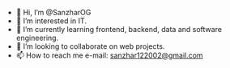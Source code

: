 - 👋 Hi, I’m @SanzharOG
- 👀 I’m interested in IT.
- 🌱 I’m currently learning frontend, backend, data and software engineering.
- 💞️ I’m looking to collaborate on web projects.
- 📫 How to reach me e-mail: sanzhar122002@gmail.com

<!---
SanzharOG/SanzharOG is a ✨ special ✨ repository because its `README.md` (this file) appears on your GitHub profile.
You can click the Preview link to take a look at your changes.
--->
